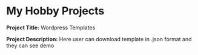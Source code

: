 <h1>My Hobby Projects</h1>
<p><b>Project Title:</b> Wordpress Templates</p>
<p><b>Project Description:</b> Here user can download template in .json format and they can see demo</p>